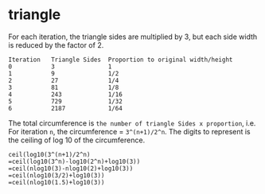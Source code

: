 # triangle

For each iteration, the triangle sides are multiplied by 3, but each side width is reduced by the factor of 2.

```
Iteration   Triangle Sides  Proportion to original width/height
0           3               1
1           9               1/2
2           27              1/4
3           81              1/8
4           243             1/16
5           729             1/32
6           2187            1/64
```

The total circumference is `the number of triangle Sides x proportion`, i.e.
For iteration `n`, the circumference = `3^(n+1)/2^n`.
The digits to represent is the ceiling of log 10 of the circumference.

```
ceil(log10(3^(n+1)/2^n)
=ceil(log10(3^n)-log10(2^n)+log10(3))
=ceil(nlog10(3)-nlog10(2)+log10(3))
=ceil(nlog10(3/2)+log10(3))
=ceil(nlog10(1.5)+log10(3))
```
